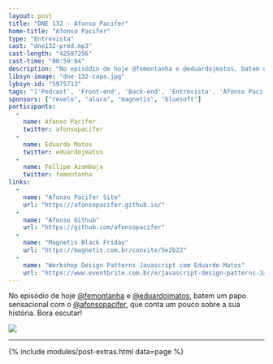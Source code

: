 ```yaml
---
layout: post
title: "DNE 132 - Afonso Pacifer"
home-title: "Afonso Pacifer"
type: "Entrevista"
cast: "dne132-prod.mp3"
cast-length: "42587256"
cast-time: "00:59:04"
description: "No episódio de hoje @femontanha e @eduardojmatos, batem um papo sensacional com o @afonsopacifer, que conta um pouco sobre a sua história. Bora escutar!"
libsyn-image: "dne-132-capa.jpg"
lybsyn-id: "5975713"
tags: "['Podcast', 'Front-end', 'Back-end', 'Entrevista', 'Afonso Pacifer']"
sponsors: ["revelo", "alura", "magnetis", "bluesoft"]
participants:
  -
    name: Afonso Pacifer
    twitter: afonsopacifer
  -
    name: Eduardo Matos
    twitter: eduardojmatos
  -
    name: Fellipe Azambuja
    twitter: femontanha
links:
  -
    name: "Afonso Pacifer Site"
    url: "https://afonsopacifer.github.io/"
  -
    name: "Afonso Github"
    url: "https://github.com/afonsopacifer"
  -
    name: "Magnetis Black Friday"
    url: "https://magnetis.com.br/convite/5e2b22"
  -
    name: "Workshop Design Patterns Javascript com Eduardo Matos"
    url: "https://www.eventbrite.com.br/e/javascript-design-patterns-3a-edicao-tickets-39728107840?aff=twitter"
---
```


No episódio de hoje [@femontanha](https://twitter.com/femontanha) e [@eduardojmatos](https://twitter.com/eduardojmatos), batem um papo sensacional com o [@afonsopacifer](https://twitter.com/afonsopacifer), que conta um pouco sobre a sua história. Bora escutar!

<a href="https://magnetis.com.br/convite/5e2b22" target="_blank">
  <img src="https://devnaestrada.com.br/assets/img/magnetis-cupom.jpg" style="max-width: 300px">
</a>

---

{% include modules/post-extras.html data=page %}
